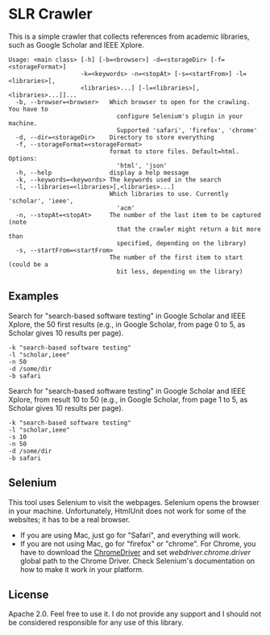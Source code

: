 # SLR Crawler

This is a simple crawler that collects references from academic
libraries, such as Google Scholar and IEEE Xplore.

```
Usage: <main class> [-h] [-b=<browser>] -d=<storageDir> [-f=<storageFormat>]
                    -k=<keywords> -n=<stopAt> [-s=<startFrom>] -l=<libraries>[,
                    <libraries>...] [-l=<libraries>[,<libraries>...]]...
  -b, --browser=<browser>   Which browser to open for the crawling. You have to
                              configure Selenium's plugin in your machine.
                              Supported 'safari', 'firefox', 'chrome'
  -d, --dir=<storageDir>    Directory to store everything
  -f, --storageFormat=<storageFormat>
                            format to store files. Default=html. Options:
                              'html', 'json'
  -h, --help                display a help message
  -k, --keywords=<keywords> The keywords used in the search
  -l, --libraries=<libraries>[,<libraries>...]
                            Which libraries to use. Currently 'scholar', 'ieee', 
                              'acm'
  -n, --stopAt=<stopAt>     The number of the last item to be captured (note
                              that the crawler might return a bit more than
                              specified, depending on the library)
  -s, --startFrom=<startFrom>
                            The number of the first item to start (could be a
                              bit less, depending on the library)
```

## Examples

Search for "search-based software testing" in Google Scholar and IEEE Xplore,
the 50 first results (e.g., in Google Scholar, from page 0 to 5, as Scholar gives 
10 results per page).

```
-k "search-based software testing"
-l "scholar,ieee"
-n 50
-d /some/dir
-b safari
```

Search for "search-based software testing" in Google Scholar and IEEE Xplore,
from result 10 to 50 (e.g., in Google Scholar, from page 1 to 5, as Scholar gives 
10 results per page).

```
-k "search-based software testing"
-l "scholar,ieee"
-s 10
-n 50
-d /some/dir
-b safari
```

## Selenium

This tool uses Selenium to visit the webpages. Selenium opens the browser
in your machine. Unfortunately, HtmlUnit does not work for some of the websites;
it has to be a real browser.

* If you are using Mac, just go for "Safari", and everything will work.
* If you are not using Mac, go for "firefox" or "chrome". For Chrome,
you have to download the [ChromeDriver](https://sites.google.com/a/chromium.org/chromedriver/downloads)
and set _webdriver.chrome.driver_ global path to the Chrome Driver. Check
Selenium's documentation on how to make it work in your platform.  

## License

Apache 2.0. Feel free to use it. I do not provide any support and I should
not be considered responsible for any use of this library.